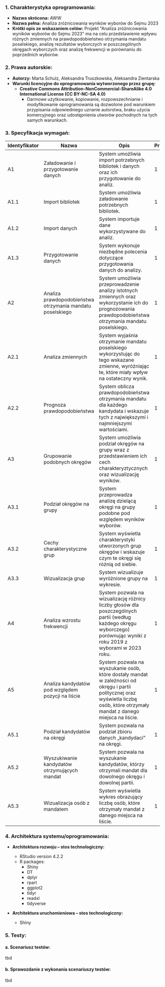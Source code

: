 ### 1. Charakterystyka oprogramowania:

- **Nazwa skrócona:** AWW
- **Nazwa pełna:** Analiza zróżnicowania wyników wyborów do Sejmu 2023
- **Krótki opis ze wskazaniem celów:**
   Projekt "Analiza zróżnicowania wyników wyborów do Sejmu 2023" ma na celu przedstawienie wpływu różnych zmiennych na prawdopodobieństwo otrzymania mandatu poselskiego, analizę rezultatów wyborczych w poszczególnych okręgach wyborczych oraz analizę frekwencji w porównaniu do poprzednich wyborów.

### 2. Prawa autorskie:

- **Autorzy:**
    Marta Schulz, Aleksandra Truszkowska, Aleksandra Zientarska
- **Warunki licencyjne do oprogramowania wytworzonego przez grupę:**
    - **Creative Commons Attribution-NonCommercial-ShareAlike 4.0 International License (CC BY-NC-SA 4.0)**
        - Darmowe użytkowanie, kopiowanie, rozpowszechnianie i modyfikowanie oprogramowania są dozwolone pod warunkiem przypisania odpowiedniego uznanie autorstwa, braku użycia komercyjnego oraz udostępnienia utworów pochodnych na tych samych warunkach.

### 3. Specyfikacja wymagań:

| Identyfikator | Nazwa | Opis | Priorytet | Kategoria |
| --- | --- | --- | --- | --- |
| A1 | Załadowanie i przygotowanie danych | System umożliwia import potrzebnych bibliotek i danych oraz ich przygotowanie do analiz.  | 1 | Funkcjonalne |
| A1.1 | Import bibliotek | System umożliwia załadowanie potrzebnych bibliotek.  | 1 | Funkcjonalne |
| A1.2 | Import danych | System importuje dane wykorzystywane do analiz. | 1 | Funkcjonalne |
| A1.3 | Przygotowanie danych | System wykonuje niezbędne polecenia dotyczące przygotowania danych do analizy. | 1 | Funkcjonalne |
| A2 | Analiza prawdopodobieństwa otrzymania mandatu poselskiego | System umożliwia przeprowadzenie analizy istotnych zmiennych oraz wykorzystanie ich do prognozowania prawdopodobieństwa otrzymania mandatu poselskiego. | 1 | Funkcjonalne |
| A2.1 | Analiza zmiennych | System  wyjaśnia otrzymanie mandatu poselskiego wykorzystując do tego wskazane zmienne, wyróżniając te, które miały wpływ na ostateczny wynik. | 1 | Funkcjonalne |
| A2.2 | Prognoza prawdopodobieństwa | System oblicza prawdopodobieństwa otrzymania mandatu dla każdego kandydata i wskazuje tych z największymi i najmniejszymi wartościami. | 1 | Funkcjonalne |
| A3 | Grupowanie podobnych okręgów | System umożliwia podział okręgów na grupy wraz z przedstawieniem ich cech charakteryztycznych oraz wizualizację wyników.  | 1 | Funkcjonalne |
| A3.1 | Podział okręgów na grupy | System przeprowadza analizę dzielącą okręgi na grupy podobne pod względem wyników wyborów. | 1 | Funkcjonalne |
| A3.2 | Cechy charakterystyczne grup | System wyświetla charakterystyki utworzonych grup okręgów i wskazuje czym te okręgi się różnią od siebie. | 1 | Funkcjonalne |
| A3.3 | Wizualizacja grup | System wizualizuje wyróżnione grupy na wykresie. | 1 | Funkcjonalne |
| A4 | Analiza wzrostu frekwencji | System pozwala na wizualizację różnicy liczby głosów dla poszczególnych partii (według każdego okręgu wyborczego) porównując wyniki z roku 2019 z wyborami w 2023 roku.  | 1 | Funkcjonalne |
| A5 | Analiza kandydatów pod względem pozycji na liście  | System pozwala na wyszukanie osób, które dostały mandat w zależności od okręgu i partii politycznej oraz wyświetla liczbę osób, które otrzymały mandat z danego miejsca na liście.  | 1 | Funkcjonalne |
| A5.1 | Podział kandydatów na okręgi  | System pozwala na podział zbioru danych „kandydaci” na okręgi.  | 1 | Funkcjonalne |
| A5.2 | Wyszukiwanie kandydatów otrzymujących mandat | System pozwala na wyszukanie kandydatów, którzy otrzymali mandat dla dowolnego okręgu i dowolnej partii.  | 1 | Funkcjonalne |
| A5.3 | Wizualizacja osób z mandatem  | System wyświetla wykres obrazujący liczbę osób, które otrzymały mandat z danego miejsca na liście.  | 1 | Funkcjonalne |

### 4. Architektura systemu/oprogramowania:

- **Architektura rozwoju – stos technologiczny:**
    - RStudio version 4.2.2
    - R packages: 
        - Shiny
        - DT
        - dplyr
        - rpart
        - ggplot2
        - tidyr
        - readxl 
        - tidyverse
    
- **Architektura uruchomieniowa – stos technologiczny:**
    - Shiny
    

### 5. Testy:

#### a. Scenariusz testów:

tbd

#### b. Sprawozdanie z wykonania scenariuszy testów:

tbd

